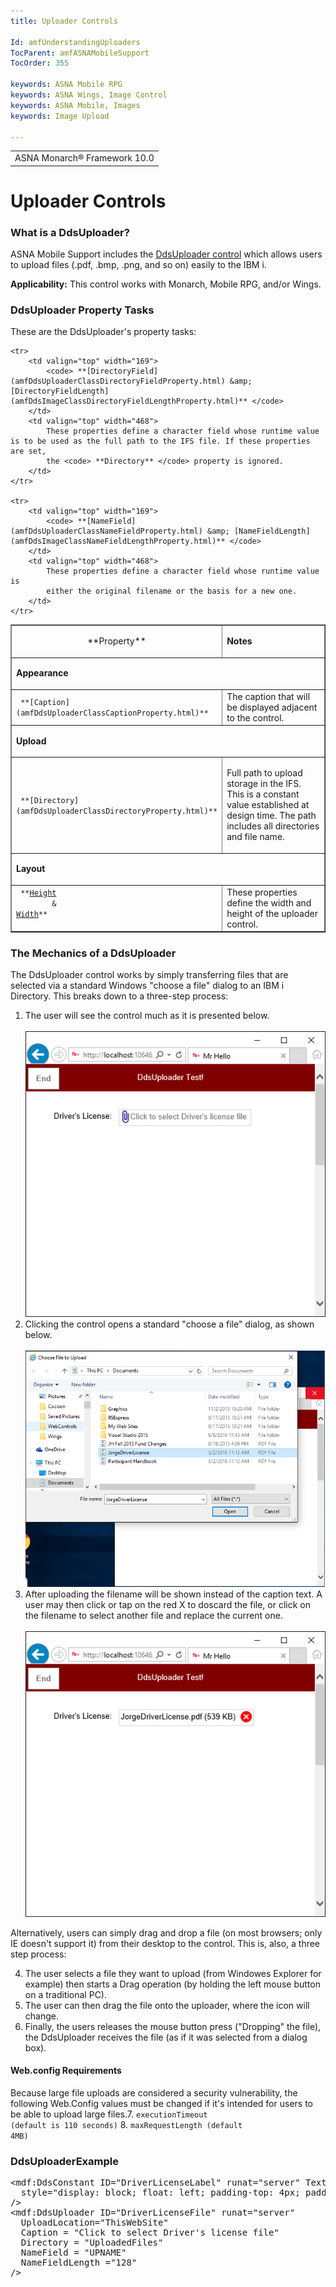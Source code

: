 ```yaml
---
title: Uploader Controls

Id: amfUnderstandingUploaders
TocParent: amfASNAMobileSupport
TocOrder: 355

keywords: ASNA Mobile RPG
keywords: ASNA Wings, Image Control
keywords: ASNA Mobile, Images
keywords: Image Upload

---
```


<table>
			    <tr>
			      <td>
				   <span class="OH_MultiViewContainerPanelDhtmlTable">ASNA Monarch&#174; Framework 10.0</span></td>
			    </tr>
</table>

# Uploader Controls

### What is a DdsUploader?
ASNA Mobile Support includes the [DdsUploader control](amfDdsUploaderClass.html) which allows users to upload files (.pdf, .bmp, .png, and so on) easily to the IBM i.

**Applicability:** This control works with Monarch, Mobile RPG, and/or Wings.

### DdsUploader Property Tasks
These are the DdsUploader's property tasks: 

<table class="TaskTable" border="1" cellspacing="0" cellpadding="0" width="637"> <tbody> <tr> <td valign="top" width="169"> <p align="center"> **Property** 
</td>
<td valign="top" width="468">

**Notes** 
</td>
</tr>
<tr>
            <td colspan="2" valign="top">

**Appearance** 
</td>
			</tr>
	<tr>
	<td>
   <code> **[Caption](amfDdsUploaderClassCaptionProperty.html)** </code>
	</td>
	<td valign="top" width="468">
	The caption that will be displayed adjacent to the control.
</td>
</tr>
<tr>
            <td colspan="2" valign="top">

**Upload** 
</td>
			</tr>
		<tr>
	<td>
   <code> **[Directory](amfDdsUploaderClassDirectoryProperty.html)** </code>

</td>
<td valign="top" width="468">

Full path to upload storage in the IFS. This is a constant value established at design time. The path includes all directories and file name.

</td>
</tr>

	<tr>
		<td valign="top" width="169">
			<code> **[DirectoryField](amfDdsUploaderClassDirectoryFieldProperty.html) &amp; [DirectoryFieldLength](amfDdsImageClassDirectoryFieldLengthProperty.html)** </code>
		</td>
		<td valign="top" width="468">
			These properties define a character field whose runtime value is to be used as the full path to the IFS file. If these properties are set,
			the <code> **Directory** </code> property is ignored.
		</td>
	</tr>

	<tr>
		<td valign="top" width="169">
			<code> **[NameField](amfDdsUploaderClassNameFieldProperty.html) &amp; [NameFieldLength](amfDdsImageClassNameFieldLengthProperty.html)** </code>
		</td>
		<td valign="top" width="468">
			These properties define a character field whose runtime value is 
			either the original filename or the basis for a new one. 
		</td>
	</tr>
<tr>
            <td colspan="2" valign="top">

**Layout** 
</td>
			</tr>
<tr>
	<td valign="top" width="169">
		<code> **<a href="http://msdn.microsoft.com/en-us/library/system.web.ui.webcontrols.webcontrol.height(v=vs.110).aspx">Height</a>
		&amp; <br /><a href="http://msdn.microsoft.com/en-us/library/system.web.ui.webcontrols.webcontrol.width(v=vs.110).aspx">Width</a>** </code>
	</td>
		<td valign="top" width="468">
			These properties define the width and height of the uploader control.
		</td>
	</tr>

</tbody>
</table>
</p>

### The Mechanics of a DdsUploader
The DdsUploader control works by simply transferring files that are selected via a standard Windows "choose a file" dialog to an IBM i Directory. This breaks down to a three-step process:

1. The user will see the control much as it is presented below. <br /> <br />
				![](images/Uploader1.png)
2. Clicking the control opens a standard "choose a file" dialog, as shown below. <br /><br />![](images/Uploader2.png)
3. After uploading the filename will be shown instead of the caption text.  A user 
may then click or tap on the red X to doscard the file, or click on the filename to 
select another file and replace the current one. <br /><br />![](images/Uploader3.png)

Alternatively, users can simply drag and drop a file (on most browsers; only IE doesn't support it) from their desktop to the control. This is, also, a three step process:

4. The user selects a file they want to upload (from Windowes Explorer for example) then 
	starts a Drag operation (by holding the left mouse button on a traditional PC).
5. The user can then drag the file onto the uploader, where the icon will change.
6. Finally, the users releases the mouse button press ("Dropping" the file), 
	the DdsUploader receives the file (as if it was selected from a dialog box).

#### Web.config Requirements
Because large file uploads are considered a security vulnerability, the following Web.Config values must be changed if it's intended for users to be able to upload large files.7. <code>executionTimeout (default is 110 seconds)</code>
8. <code>maxRequestLength (default 4MB)</code>

### DdsUploaderExample
<pre>
&lt;mdf:DdsConstant ID="DriverLicenseLabel" runat="server" Text="Driver's License:" 
  style="display: block; float: left; padding-top: 4px; padding-right: 12px; margin-left: 3rem;"
/&gt;
&lt;mdf:DdsUploader ID="DriverLicenseFile" runat="server"
  UploadLocation="ThisWebSite"
  Caption = "Click to select Driver's license file"
  Directory = "UploadedFiles"
  NameField = "UPNAME"
  NameFieldLength ="128"
/&gt;
</pre>

